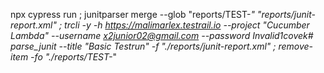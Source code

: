 npx cypress run ; junitparser merge --glob "reports/TEST-*" "reports/junit-report.xml" ; trcli -y -h https://malimarlex.testrail.io --project "Cucumber Lambda" --username x2junior02@gmail.com --password Invalid1covek#  parse_junit --title "Basic Testrun" -f  "./reports/junit-report.xml" ; remove-item -fo "./reports/TEST-*"